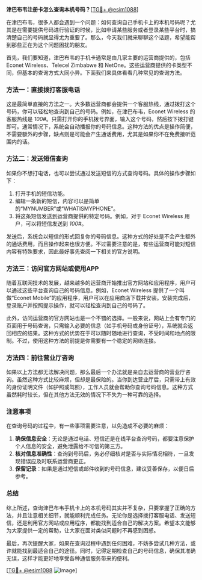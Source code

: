 **津巴布韦注册卡怎么查询本机号码？**[[TG💪+ @esim1088](https://t.me/s/esim1088)]

在津巴布韦，很多人都会遇到一个问题：如何查询自己手机卡上的本机号码呢？尤其是在需要提供号码进行验证的时候，比如申请某些服务或者登录某些平台时，搞清楚自己的号码就显得尤为重要了。那么，今天我们就来聊聊这个话题，希望能帮到那些正在为这个问题困扰的朋友。

首先，我们要知道，津巴布韦的手机卡通常是由几家主要的运营商提供的，包括 Econet Wireless、Telecel Zimbabwe 和 NetOne。这些运营商提供的卡类型不同，但基本的查询方式大同小异。下面我们来具体看看几种常见的查询方法。

### 方法一：直接拨打客服电话

这是最简单直接的方法之一。大多数运营商都会提供一个客服热线，通过拨打这个号码，你可以轻松地查询到自己的号码。例如，在津巴布韦，Econet Wireless 的客服热线是 *100#*。只需打开你的手机拨号界面，输入这个号码，然后按下拨打键即可。通常情况下，系统会自动播报你的号码信息。这种方法的优点是操作简便，不需要额外的步骤，缺点则是可能会产生通话费用，尤其是如果你不在免费接听范围内的话。

### 方法二：发送短信查询

如果你不想打电话，也可以尝试通过发送短信的方式查询号码。具体的操作步骤如下：

1. 打开手机的短信功能。
2. 编辑一条新的短信，内容可以是简单的“MYNUMBER”或“WHATISMYPHONE”。
3. 将这条短信发送到运营商提供的特定号码。例如，对于 Econet Wireless 用户，可以将短信发送到 *100#*。

发送后，系统会以短信的形式回复你的号码信息。这种方式的好处是不会产生额外的通话费用，而且操作起来也很方便。不过需要注意的是，有些运营商可能对短信内容有特殊要求，因此最好事先查阅一下相关的官方说明。

### 方法三：访问官方网站或使用APP

随着互联网技术的发展，越来越多的运营商开始推出官方网站和应用程序，用户可以通过这些平台查询自己的号码信息。例如，Econet Wireless 提供了一个叫做“Econet Mobile”的应用程序，用户可以在应用商店下载并安装。安装完成后，登录账户并按照提示操作，就可以轻松查询到自己的号码了。

此外，访问运营商的官方网站也是一个不错的选择。一般来说，网站上会有专门的页面用于号码查询，只需输入必要的信息（如手机号码或身份证号），系统就会返回相应的结果。这种方式的优势在于可以随时随地进行查询，不受时间和地点的限制。不过，使用这种方法的前提是你需要有一个稳定的网络连接。

### 方法四：前往营业厅咨询

如果以上方法都无法解决问题，那么最后一个办法就是亲自去运营商的营业厅咨询。虽然这种方式比较麻烦，但却是最保险的。当你到达营业厅后，只需带上有效的身份证明文件（如护照或驾照），工作人员就会帮助你查询号码信息。这种方式虽然耗时较长，但在其他方法无效的情况下不失为一种可靠的选择。

### 注意事项

在查询号码的过程中，有一些事项需要注意，以免造成不必要的麻烦：

1. **确保信息安全**：无论是通过电话、短信还是在线平台查询号码，都要注意保护个人信息的安全，避免泄露给不可信的第三方。
2. **核对信息准确性**：查询到号码后，务必仔细核对是否与实际情况相符，一旦发现错误应及时联系运营商更正。
3. **保留记录**：如果是通过短信或邮件收到的号码信息，建议妥善保存，以便日后参考。

### 总结

综上所述，查询津巴布韦手机卡上的本机号码其实并不复杂，只要掌握了正确的方法，并且注意相关细节，就能顺利完成任务。无论你是选择拨打客服电话、发送短信，还是利用官方网站或应用程序，都能找到适合自己的解决方案。希望本文能够为大家提供一定的帮助，让大家在面对类似问题时不再感到困惑。

最后，再次提醒大家，如果在查询过程中遇到任何困难，不妨多尝试几种方法，或许就能找到最适合自己的途径。同时，记得定期检查自己的号码信息，确保其准确无误，这样才能更好地享受各种通信服务带来的便利。

[[TG💪+ @esim1088](https://t.me/s/esim1088) ![Image](https://i.postimg.cc/4NQfJmqS/Snipaste-2025-05-13-00-14-12.png)]